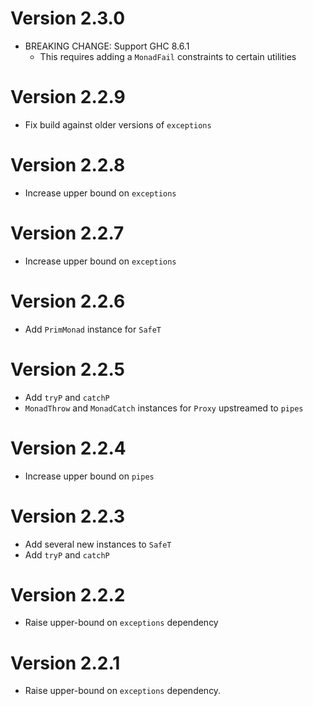 # Version 2.3.0

* BREAKING CHANGE: Support GHC 8.6.1
    * This requires adding a `MonadFail` constraints to certain utilities

# Version 2.2.9

* Fix build against older versions of `exceptions`

# Version 2.2.8

* Increase upper bound on `exceptions`

# Version 2.2.7

* Increase upper bound on `exceptions`

# Version 2.2.6

* Add `PrimMonad` instance for `SafeT`

# Version 2.2.5

* Add `tryP` and `catchP`
* `MonadThrow` and `MonadCatch` instances for `Proxy` upstreamed to `pipes`

# Version 2.2.4

* Increase upper bound on `pipes`

# Version 2.2.3

* Add several new instances to `SafeT`
* Add `tryP` and `catchP`

# Version 2.2.2

* Raise upper-bound on `exceptions` dependency

# Version 2.2.1

* Raise upper-bound on `exceptions` dependency.
